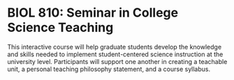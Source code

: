 # BIOL 810: Seminar in College Science Teaching

This interactive course will help graduate students develop the knowledge and skills needed to implement student-centered science instruction at the university level. Participants will support one another in creating a teachable unit, a personal teaching philosophy statement, and a course syllabus.